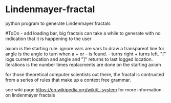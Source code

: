 # Lindenmayer-fractal
python program to generate Lindenmayer fractals

#ToDo - add loading bar, big fractals can take a while to generate with no indication that it is happening to the user

axiom is the starting rule. ignore vars are vars to draw a transparent line for angle is 
the angle to turn when a + or - is found. - turns right + turns left. "[" logs current 
location and angle and "]" returns to last logged location. iterations is the number times 
replacments are done on the starting axiom

for those theoretical computer scientists out there, the fractal is contructed from a series 
of rules that make up a context free grammar.

see wiki page https://en.wikipedia.org/wiki/L-system
for more information on lindenmayer fractals
